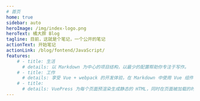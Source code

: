 ```yaml
---
# 首页
home: true
sidebar: auto
heroImage: /img/index-logo.png
heroText: 橘大胖 Blog
tagline: 目前，这就是个笔记，一个公开的笔记
actionText: 开始笔记
actionLink: /blog/fontend/JavaScript/
features:
    # - title: 生活
      # details: 以 Markdown 为中心的项目结构，以最少的配置帮助你专注于写作。
    # - title: 工作
      # details: 享受 Vue + webpack 的开发体验，在 Markdown 中使用 Vue 组件，同时可以使用 Vue 来开发自定义主题。
    # - title: 
      # details: VuePress 为每个页面预渲染生成静态的 HTML，同时在页面被加载的时候，将作为 SPA 运行。
---
```

